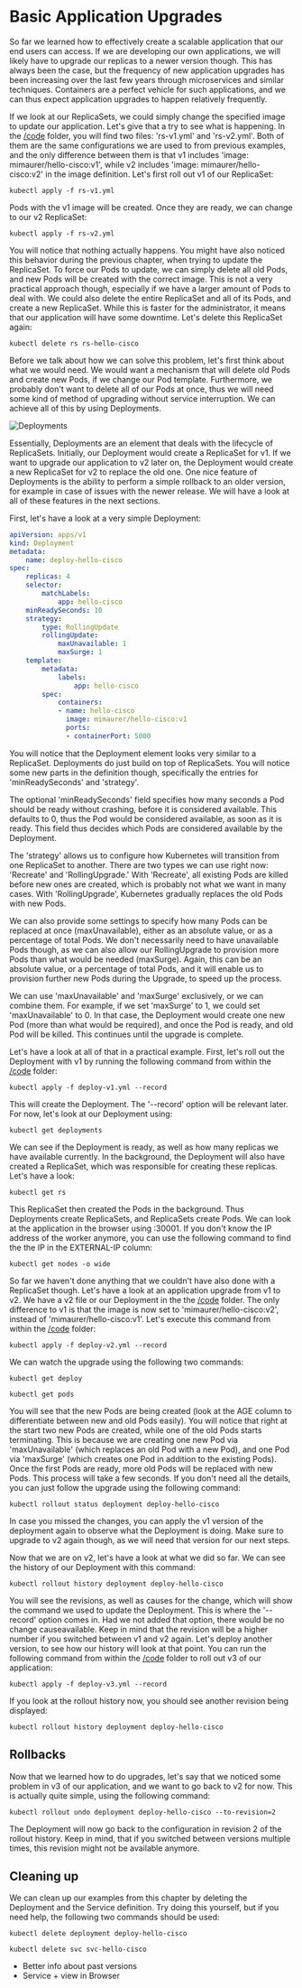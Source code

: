 # Basic Application Upgrades

So far we learned how to effectively create a scalable application that our end users can access. If we are developing our own applications, we will likely have to upgrade our replicas to a newer version though. This has always been the case, but the frequency of new application upgrades has been increasing over the last few years through microservices and similar techniques. Containers are a perfect vehicle for such applications, and we can thus expect application upgrades to happen relatively frequently.

If we look at our ReplicaSets, we could simply change the specified image to update our application. Let's give that a try to see what is happening. In the [/code](code/ "/code") folder, you will find two files: 'rs-v1.yml' and 'rs-v2.yml'. Both of them are the same configurations we are used to from previous examples, and the only difference between them is that v1 includes 'image: mimaurer/hello-cisco:v1', while v2 includes 'image: mimaurer/hello-cisco:v2' in the image definition. Let's first roll out v1 of our ReplicaSet:

```
kubectl apply -f rs-v1.yml
```

Pods with the v1 image will be created. Once they are ready, we can change to our v2 ReplicaSet:

```
kubectl apply -f rs-v2.yml
```

You will notice that nothing actually happens. You might have also noticed this behavior during the previous chapter, when trying to update the ReplicaSet. To force our Pods to update, we can simply delete all old Pods, and new Pods will be created with the correct image. This is not a very practical approach though, especially if we have a larger amount of Pods to deal with. We could also delete the entire ReplicaSet and all of its Pods, and create a new ReplicaSet. While this is faster for the administrator, it means that our application will have some downtime. Let's delete this ReplicaSet again:

```
kubectl delete rs rs-hello-cisco
```

Before we talk about how we can solve this problem, let's first think about what we would need. We would want a mechanism that will delete old Pods and create new Pods, if we change our Pod template. Furthermore, we probably don't want to delete all of our Pods at once, thus we will need some kind of method of upgrading without service interruption. We can achieve all of this by using Deployments.

![Deployments](img/deployment.png?raw=true "Deployments")

Essentially, Deployments are an element that deals with the lifecycle of ReplicaSets. Initially, our Deployment would create a ReplicaSet for v1. If we want to upgrade our application to v2 later on, the Deployment would create a new ReplicaSet for v2 to replace the old one. One nice feature of Deployments is the ability to perform a simple rollback to an older version, for example in case of issues with the newer release. We will have a look at all of these features in the next sections.

First, let's have a look at a very simple Deployment:

```yaml
apiVersion: apps/v1
kind: Deployment
metadata:
    name: deploy-hello-cisco
spec:
    replicas: 4
    selector:
        matchLabels:
            app: hello-cisco
    minReadySeconds: 10
    strategy:
        type: RollingUpdate
        rollingUpdate:
            maxUnavailable: 1
            maxSurge: 1
    template:
        metadata:
            labels:
                app: hello-cisco
        spec:
            containers:
            - name: hello-cisco
              image: mimaurer/hello-cisco:v1
              ports:
              - containerPort: 5000
```

You will notice that the Deployment element looks very similar to a ReplicaSet. Deployments do just build on top of ReplicaSets. You will notice some new parts in the definition though, specifically the entries for 'minReadySeconds' and 'strategy'.

The optional 'minReadySeconds' field specifies how many seconds a Pod should be ready without crashing, before it is considered available. This defaults to 0, thus the Pod would be considered available, as soon as it is ready. This field thus decides which Pods are considered available by the Deployment.

The 'strategy' allows us to configure how Kubernetes will transition from one ReplicaSet to another. There are two types we can use right now: 'Recreate' and 'RollingUpgrade.' With 'Recreate', all existing Pods are killed before new ones are created, which is probably not what we want in many cases. With 'RollingUpgrade', Kubernetes gradually replaces the old Pods with new Pods.

We can also provide some settings to specify how many Pods can be replaced at once (maxUnavailable), either as an absolute value, or as a percentage of total Pods. We don't necessarily need to have unavailable Pods though, as we can also allow our RollingUpgrade to provision more Pods than what would be needed (maxSurge). Again, this can be an absolute value, or a percentage of total Pods, and it will enable us to provision further new Pods during the Upgrade, to speed up the process.

We can use 'maxUnavailable' and 'maxSurge' exclusively, or we can combine them. For example, if we set 'maxSurge' to 1, we could set 'maxUnavailable' to 0. In that case, the Deployment would create one new Pod (more than what would be required), and once the Pod is ready, and old Pod will be killed. This continues until the upgrade is complete.

Let's have a look at all of that in a practical example. First, let's roll out the Deployment with v1 by running the following command from within the [/code](code/ "/code") folder:

```
kubectl apply -f deploy-v1.yml --record
```

This will create the Deployment. The '--record' option will be relevant later. For now, let's look at our Deployment using:

```
kubectl get deployments
```

We can see if the Deployment is ready, as well as how many replicas we have available currently. In the background, the Deployment will also have created a ReplicaSet, which was responsible for creating these replicas. Let's have a look:

```
kubectl get rs
```

This ReplicaSet then created the Pods in the background. Thus Deployments create ReplicaSets, and ReplicaSets create Pods. We can look at the application in the browser using <worker-IP>:30001. If you don't know the IP address of the worker anymore, you can use the following command to find the the IP in the EXTERNAL-IP column:

```
kubectl get nodes -o wide
```

So far we haven't done anything that we couldn't have also done with a ReplicaSet though. Let's have a look at an application upgrade from v1 to v2. We have a v2 file or our Deployment in the the [/code](code/ "/code") folder. The only difference to v1 is that the image is now set to 'mimaurer/hello-cisco:v2', instead of 'mimaurer/hello-cisco:v1'. Let's execute this command from within the [/code](code/ "/code") folder:

```
kubectl apply -f deploy-v2.yml --record
```

We can watch the upgrade using the following two commands:

```
kubectl get deploy
```

```
kubectl get pods
```

You will see that the new Pods are being created (look at the AGE column to differentiate between new and old Pods easily). You will notice that right at the start two new Pods are created, while one of the old Pods starts terminating. This is because we are creating one new Pod via 'maxUnavailable' (which replaces an old Pod with a new Pod), and one Pod via 'maxSurge' (which creates one Pod in addition to the existing Pods). Once the first Pods are ready, more old Pods will be replaced with new Pods. This process will take a few seconds. If you don't need all the details, you can just follow the upgrade using the following command:

```
kubectl rollout status deployment deploy-hello-cisco
```

In case you missed the changes, you can apply the v1 version of the deployment again to observe what the Deployment is doing. Make sure to upgrade to v2 again though, as we will need that version for our next steps.

Now that we are on v2, let's have a look at what we did so far. We can see the history of our Deployment with this command:

```
kubectl rollout history deployment deploy-hello-cisco
```

You will see the revisions, as well as causes for the change, which will show the command we used to update the Deployment. This is where the '--record' option comes in. Had we not added that option, there would be no change causeavailable. Keep in mind that the revision will be a higher number if you switched between v1 and v2 again. Let's deploy another version, to see how our history will look at that point. You can run the following command from within the [/code](code/ "/code") folder to roll out v3 of our application:

```
kubectl apply -f deploy-v3.yml --record
```

If you look at the rollout history now, you should see another revision being displayed:

```
kubectl rollout history deployment deploy-hello-cisco
```

## Rollbacks

Now that we learned how to do upgrades, let's say that we noticed some problem in v3 of our application, and we want to go back to v2 for now. This is actually quite simple, using the following command:

```
kubectl rollout undo deployment deploy-hello-cisco --to-revision=2
```

The Deployment will now go back to the configuration in revision 2 of the rollout history. Keep in mind, that if you switched between versions multiple times, this revision might not be available anymore.

## Cleaning up
We can clean up our examples from this chapter by deleting the Deployment and the Service definition. Try doing this yourself, but if you need help, the following two commands should be used:

```
kubectl delete deployment deploy-hello-cisco
```

```
kubectl delete svc svc-hello-cisco
```






* Better info about past versions
* Service + view in Browser
